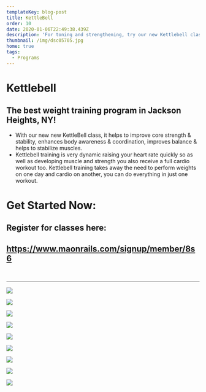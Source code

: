 ```yaml
---
templateKey: blog-post
title: KettleBell
order: 10
date: 2020-01-06T22:49:38.439Z
description: 'For toning and strengthening, try our new Kettlebell class! '
thumbnail: /img/dsc05705.jpg
home: true
tags:
  - Programs
---
```

# Kettlebell

## The best weight training program in Jackson Heights, NY!

* With our new new KettleBell class, it helps to improve core strength & stability, enhances body awareness & coordination, improves balance & helps to stabilize muscles.
* Kettlebell training is very dynamic raising your heart rate quickly so as well as developing muscle and strength you also receive a full cardio workout too. Kettlebell training takes away the need to perform weights on one day and cardio on another, you can do everything in just one workout.

# Get Started Now:

## Register for classes here:

## <https://www.maonrails.com/signup/member/8s6>

<br>

- - -

![](/img/dsc00634.jpg)

![](/img/dsc04047.jpg)

![](/img/dsc04886.jpg)

![](/img/dsc06371.jpg)

![](/img/dsc06318.jpg)

![](/img/dsc04081.jpg)

![](/img/dsc04938.jpg)

![](/img/dsc01451.jpg)

![](/img/dsc06396.jpg)
